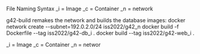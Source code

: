 File Naming Syntax
_i = Image
_c = Container
_n = network

g42-build remakes the network and builds the database images:
docker network create --subnet=192.0.2.0/24 iss2022/g42_n
docker build -f Dockerfile --tag iss2022/g42-db_i .
docker build --tag iss2022/g42-web_i .


_i = Image
_c = Container
_n = networ